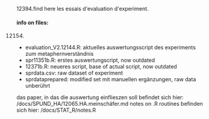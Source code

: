 12394.find here les essais d'evaluation d'experiment.
#### info on files:
12154.
- evaluation_V2.12144.R: aktuelles auswertungsscript des experiments zum metaphernverständnis
- spr11351b.R: erstes auswertungscript, now outdated
- 12371b.R: neueres script, base of actual script, now outdated
- sprdata.csv: raw dataset of experiment
- sprdataprepared: modified set mit manuellen ergänzungen, raw data unberührt

das paper, in das die auswertung einflieszen soll befindet sich hier: /docs/SPUND_HA/12065.HA.meinschäfer.md
notes on .R routines befinden sich hier: /docs/STAT_R/notes.R